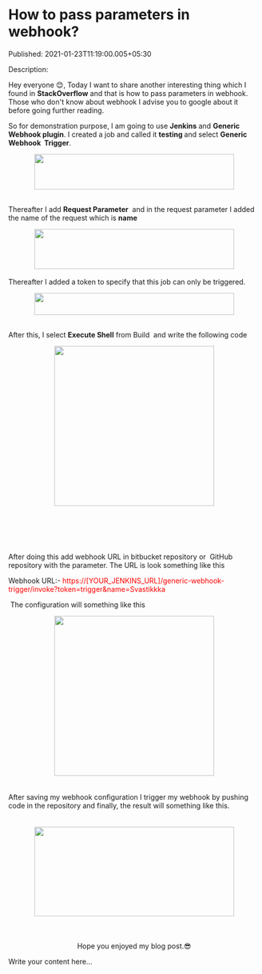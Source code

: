 # How to pass parameters in webhook?

Published: 2021-01-23T11:19:00.005+05:30

Description: <p>Hey everyone 😊, Today I want to share another interesting thing
      which I found in <b>StackOverflow</b> and that is how to pass parameters in
      webhook. Those who don't know about webhook I advise you to google about it before going
      further reading.&nbsp;</p><p>So for demonstration purpose, I am going to use
      <b>Jenkins</b> and <b>Generic Webhook plugin</b>. I created a job and
      called it <b>testing&nbsp;</b>and select <b>Generic Webhook&nbsp;
      Trigger</b>.</p><div class="separator" style="clear: both; text-align:
      center;"><a
      href="https://1.bp.blogspot.com/-_HUkcE-_uFk/YAUsnFWwIMI/AAAAAAAAASo/M3InEgDITGYqSTvcvnkBdOaWPktUvaEgACNcBGAsYHQ/s1440/Screen%2BShot%2B2021-01-18%2Bat%2B12.05.27%2BPM.png"
      style="margin-left: 1em; margin-right: 1em;"><img border="0" data-original-height="258"
      data-original-width="1440" height="71"
      src="https://1.bp.blogspot.com/-_HUkcE-_uFk/YAUsnFWwIMI/AAAAAAAAASo/M3InEgDITGYqSTvcvnkBdOaWPktUvaEgACNcBGAsYHQ/w400-h71/Screen%2BShot%2B2021-01-18%2Bat%2B12.05.27%2BPM.png"
      width="400" /></a></div><br /><p>Thereafter I add <b>Request
      Parameter</b>&nbsp; and in the request parameter I added the name of the request
      which is <b>name</b></p><p></p><div class="separator"
      style="clear: both; text-align: center;"><a
      href="https://1.bp.blogspot.com/-ydsaPYncl4I/YAUt35SuRGI/AAAAAAAAAS0/3jIExT1E518zWV-j6jppM1ohypqILWRSgCNcBGAsYHQ/s1440/Screen%2BShot%2B2021-01-18%2Bat%2B12.10.36%2BPM.png"
      style="margin-left: 1em; margin-right: 1em;"><img border="0" data-original-height="287"
      data-original-width="1440" height="80"
      src="https://1.bp.blogspot.com/-ydsaPYncl4I/YAUt35SuRGI/AAAAAAAAAS0/3jIExT1E518zWV-j6jppM1ohypqILWRSgCNcBGAsYHQ/w400-h80/Screen%2BShot%2B2021-01-18%2Bat%2B12.10.36%2BPM.png"
      width="400" /></a></div><br />Thereafter I added a token to specify that
      this job can only be triggered.<p></p><div class="separator" style="clear:
      both; text-align: center;"><a
      href="https://1.bp.blogspot.com/-7nMVU8GQLuc/YAUu-jsux2I/AAAAAAAAATA/AEcZbiXJemImc3Veq4ui8r6flUK4tp-2gCNcBGAsYHQ/s1440/Screen%2BShot%2B2021-01-18%2Bat%2B12.16.14%2BPM.png"
      style="margin-left: 1em; margin-right: 1em;"><img border="0" data-original-height="157"
      data-original-width="1440" height="44"
      src="https://1.bp.blogspot.com/-7nMVU8GQLuc/YAUu-jsux2I/AAAAAAAAATA/AEcZbiXJemImc3Veq4ui8r6flUK4tp-2gCNcBGAsYHQ/w400-h44/Screen%2BShot%2B2021-01-18%2Bat%2B12.16.14%2BPM.png"
      width="400" /></a></div><br /><p>After this, I select
      <b>Execute Shell</b> from Build&nbsp; and write the following
      code&nbsp;</p><div class="separator" style="clear: both; text-align:
      center;"><a
      href="https://1.bp.blogspot.com/-IqCWS9q80-4/YAu71VkJAWI/AAAAAAAAATk/fSaT1ZXXKW019uhqw-F8bxeZbwYbdw77QCNcBGAsYHQ/s1207/Screen%2BShot%2B2021-01-23%2Bat%2B11.30.25%2BAM.png"
      style="margin-left: 1em; margin-right: 1em;"><img border="0" data-original-height="484"
      data-original-width="1207"
      src="https://1.bp.blogspot.com/-IqCWS9q80-4/YAu71VkJAWI/AAAAAAAAATk/fSaT1ZXXKW019uhqw-F8bxeZbwYbdw77QCNcBGAsYHQ/s320/Screen%2BShot%2B2021-01-23%2Bat%2B11.30.25%2BAM.png"
      width="320" /></a></div><br /><p><br
      /></p><p><br /></p><p>After doing this add webhook URL in
      bitbucket repository or&nbsp; GitHub repository with the parameter. The URL is look
      something like this&nbsp;</p><p>Webhook URL:- <span style="color:
      red;">https://[YOUR_JENKINS_URL]/generic-webhook-trigger/invoke?token=trigger&amp;name=Svastikkka</span></p><p>&nbsp;The
      configuration will something like this</p><div class="separator" style="clear: both;
      text-align: center;"><a
      href="https://1.bp.blogspot.com/-3jIaC7tTIXU/YAu5pgewyHI/AAAAAAAAATY/_6pIH4GyCqkf1z5v2zqFaWBSWjKvViHNQCNcBGAsYHQ/s638/Screen%2BShot%2B2021-01-23%2Bat%2B11.21.43%2BAM.png"
      style="margin-left: 1em; margin-right: 1em;"><img border="0" data-original-height="525"
      data-original-width="638"
      src="https://1.bp.blogspot.com/-3jIaC7tTIXU/YAu5pgewyHI/AAAAAAAAATY/_6pIH4GyCqkf1z5v2zqFaWBSWjKvViHNQCNcBGAsYHQ/s320/Screen%2BShot%2B2021-01-23%2Bat%2B11.21.43%2BAM.png"
      width="320" /></a></div><div class="separator" style="clear: both;
      text-align: center;"><br /></div><div class="separator" style="clear: both;
      text-align: center;"><br /></div><div class="separator" style="clear: both;
      text-align: left;">After saving my webhook configuration I trigger my webhook by pushing
      code in the repository and finally, the result will something like this.</div><div
      class="separator" style="clear: both; text-align: left;"><br /></div><div
      class="separator" style="clear: both; text-align: left;"><br /></div><div
      class="separator" style="clear: both; text-align: center;"><a
      href="https://1.bp.blogspot.com/-XjlS8iCxwlY/YAu-5tQcPQI/AAAAAAAAATw/iDI1r5vWLRwDjsltBgHEqojd7-7sxBAzACNcBGAsYHQ/s1440/Screen%2BShot%2B2021-01-23%2Bat%2B11.44.15%2BAM.png"
      style="margin-left: 1em; margin-right: 1em;"><img border="0" data-original-height="642"
      data-original-width="1440" height="179"
      src="https://1.bp.blogspot.com/-XjlS8iCxwlY/YAu-5tQcPQI/AAAAAAAAATw/iDI1r5vWLRwDjsltBgHEqojd7-7sxBAzACNcBGAsYHQ/w400-h179/Screen%2BShot%2B2021-01-23%2Bat%2B11.44.15%2BAM.png"
      width="400" /></a></div><br /><div class="separator" style="clear:
      both; text-align: left;"><span style="text-align: center;"><br
      /></span></div><div class="separator" style="clear: both; text-align:
      left;"><span style="text-align: center;"><br /></span></div><div
      class="separator" style="clear: both; text-align: center;"><span style="text-align:
      center;">Hope you enjoyed my blog post.😎</span></div>

Write your content here...